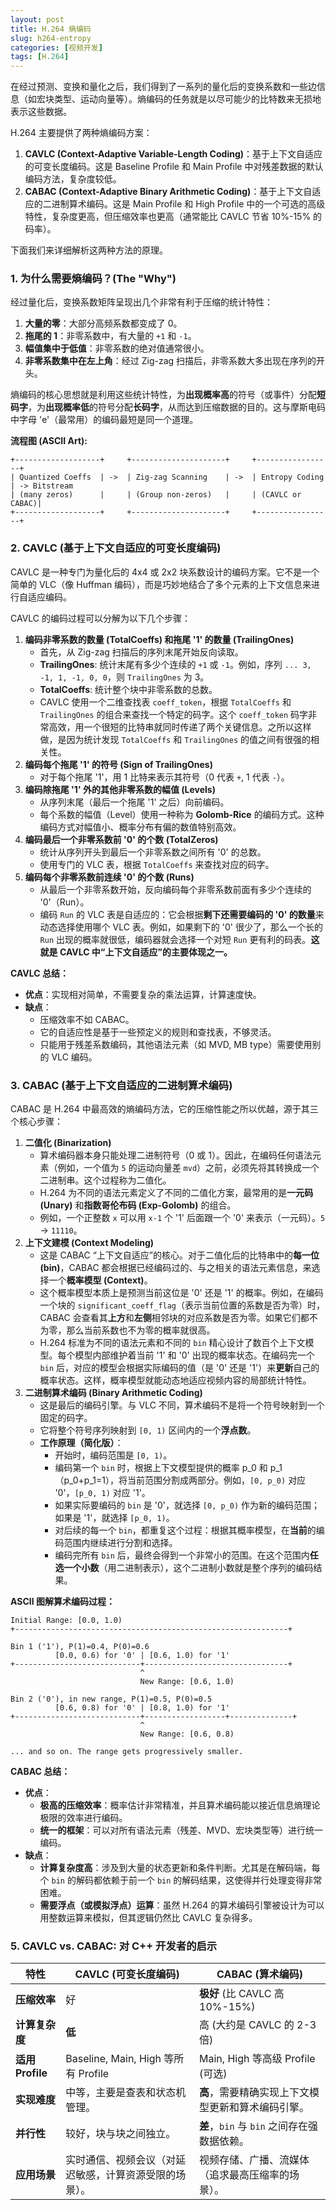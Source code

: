 ```yaml
---
layout: post
title: H.264 熵编码
slug: h264-entropy
categories: [视频开发]
tags: [H.264]
---
```


在经过预测、变换和量化之后，我们得到了一系列的量化后的变换系数和一些边信息（如宏块类型、运动向量等）。熵编码的任务就是以尽可能少的比特数来无损地表示这些数据。

H.264 主要提供了两种熵编码方案：

1. **CAVLC (Context-Adaptive Variable-Length Coding)**：基于上下文自适应的可变长度编码。这是 Baseline Profile 和 Main Profile 中对残差数据的默认编码方法，复杂度较低。
1. **CABAC (Context-Adaptive Binary Arithmetic Coding)**：基于上下文自适应的二进制算术编码。这是 Main Profile 和 High Profile 中的一个可选的高级特性，复杂度更高，但压缩效率也更高（通常能比 CAVLC 节省 10%-15% 的码率）。

下面我们来详细解析这两种方法的原理。



### 1. 为什么需要熵编码？(The "Why")



经过量化后，变换系数矩阵呈现出几个非常有利于压缩的统计特性：

1. **大量的零**：大部分高频系数都变成了 0。
1. **拖尾的 1**：非零系数中，有大量的 `+1` 和 `-1`。
1. **幅值集中于低值**：非零系数的绝对值通常很小。
1. **非零系数集中在左上角**：经过 Zig-zag 扫描后，非零系数大多出现在序列的开头。

熵编码的核心思想就是利用这些统计特性，为**出现概率高**的符号（或事件）分配**短码字**，为**出现概率低**的符号分配**长码字**，从而达到压缩数据的目的。这与摩斯电码中字母 'e'（最常用）的编码最短是同一个道理。

**流程图 (ASCII Art):**

```
+-------------------+     +---------------------+     +-----------------+
| Quantized Coeffs  | ->  | Zig-zag Scanning    | ->  | Entropy Coding  | -> Bitstream
| (many zeros)      |     | (Group non-zeros)   |     | (CAVLC or CABAC)|
+-------------------+     +---------------------+     +-----------------+
```



### 2. CAVLC (基于上下文自适应的可变长度编码)



CAVLC 是一种专门为量化后的 4x4 或 2x2 块系数设计的编码方案。它不是一个简单的 VLC（像 Huffman 编码），而是巧妙地结合了多个元素的上下文信息来进行自适应编码。

CAVLC 的编码过程可以分解为以下几个步骤：

1. **编码非零系数的数量 (TotalCoeffs) 和拖尾 '1' 的数量 (TrailingOnes)**
   + 首先，从 Zig-zag 扫描后的序列末尾开始反向读取。
   + **TrailingOnes**: 统计末尾有多少个连续的 `+1` 或 `-1`。例如，序列 `... 3, -1, 1, -1, 0, 0`，则 `TrailingOnes` 为 3。
   + **TotalCoeffs**: 统计整个块中非零系数的总数。
   + CAVLC 使用一个二维查找表 `coeff_token`，根据 `TotalCoeffs` 和 `TrailingOnes` 的组合来查找一个特定的码字。这个 `coeff_token` 码字非常高效，用一个很短的比特串就同时传递了两个关键信息。之所以这样做，是因为统计发现 `TotalCoeffs` 和 `TrailingOnes` 的值之间有很强的相关性。
1. **编码每个拖尾 '1' 的符号 (Sign of TrailingOnes)**
   + 对于每个拖尾 '1'，用 1 比特来表示其符号（0 代表 `+`, 1 代表 `-`）。
1. **编码除拖尾 '1' 外的其他非零系数的幅值 (Levels)**
   + 从序列末尾（最后一个拖尾 '1' 之后）向前编码。
   + 每个系数的幅值（Level）使用一种称为 **Golomb-Rice** 的编码方式。这种编码方式对幅值小、概率分布有偏的数值特别高效。
1. **编码最后一个非零系数前 '0' 的个数 (TotalZeros)**
   + 统计从序列开头到最后一个非零系数之间所有 '0' 的总数。
   + 使用专门的 VLC 表，根据 `TotalCoeffs` 来查找对应的码字。
1. **编码每个非零系数前连续 '0' 的个数 (Runs)**
   + 从最后一个非零系数开始，反向编码每个非零系数前面有多少个连续的 '0'（Run）。
   + 编码 `Run` 的 VLC 表是自适应的：它会根据**剩下还需要编码的 '0' 的数量**来动态选择使用哪个 VLC 表。例如，如果剩下的 '0' 很少了，那么一个长的 `Run` 出现的概率就很低，编码器就会选择一个对短 `Run` 更有利的码表。**这就是 CAVLC 中“上下文自适应”的主要体现之一。**

**CAVLC 总结：**

+ **优点**：实现相对简单，不需要复杂的乘法运算，计算速度快。
+ **缺点**：
  + 压缩效率不如 CABAC。
  + 它的自适应性是基于一些预定义的规则和查找表，不够灵活。
  + 只能用于残差系数编码，其他语法元素（如 MVD, MB type）需要使用别的 VLC 编码。



### 3. CABAC (基于上下文自适应的二进制算术编码)



CABAC 是 H.264 中最高效的熵编码方法，它的压缩性能之所以优越，源于其三个核心步骤：

1. **二值化 (Binarization)**
   + 算术编码器本身只能处理二进制符号（0 或 1）。因此，在编码任何语法元素（例如，一个值为 `5` 的运动向量差 `mvd`）之前，必须先将其转换成一个二进制串。这个过程称为二值化。
   + H.264 为不同的语法元素定义了不同的二值化方案，最常用的是**一元码 (Unary)** 和**指数哥伦布码 (Exp-Golomb)** 的组合。
   + 例如，一个正整数 `x` 可以用 `x-1` 个 '1' 后面跟一个 '0' 来表示（一元码）。`5` -> `11110`。
1. **上下文建模 (Context Modeling)**
   + 这是 CABAC “上下文自适应”的核心。对于二值化后的比特串中的**每一位 (bin)**，CABAC 都会根据已经编码过的、与之相关的语法元素信息，来选择一个**概率模型 (Context)**。
   + 这个概率模型本质上是预测当前这位是 '0' 还是 '1' 的概率。例如，在编码一个块的 `significant_coeff_flag`（表示当前位置的系数是否为零）时，CABAC 会查看其**上方**和**左侧**相邻块的对应系数是否为零。如果它们都不为零，那么当前系数也不为零的概率就很高。
   + H.264 标准为不同的语法元素和不同的 `bin` 精心设计了数百个上下文模型。每个模型内部维护着当前 '1' 和 '0' 出现的概率状态。在编码完一个 `bin` 后，对应的模型会根据实际编码的值（是 '0' 还是 '1'）来**更新**自己的概率状态。这样，概率模型就能动态地适应视频内容的局部统计特性。
1. **二进制算术编码 (Binary Arithmetic Coding)**
   + 这是最后的编码引擎。与 VLC 不同，算术编码不是将一个符号映射到一个固定的码字。
   + 它将整个符号序列映射到 `[0, 1)` 区间内的一个**浮点数**。
   + **工作原理（简化版）**：
     + 开始时，编码范围是 `[0, 1)`。
     + 编码第一个 `bin` 时，根据上下文模型提供的概率 p_0 和 p_1（p_0+p_1=1），将当前范围分割成两部分。例如，`[0, p_0)` 对应 '0'，`[p_0, 1)` 对应 '1'。
     + 如果实际要编码的 `bin` 是 '0'，就选择 `[0, p_0)` 作为新的编码范围；如果是 '1'，就选择 `[p_0, 1)`。
     + 对后续的每一个 `bin`，都重复这个过程：根据其概率模型，在**当前**的编码范围内继续进行分割和选择。
     + 编码完所有 `bin` 后，最终会得到一个非常小的范围。在这个范围内**任选一个小数**（用二进制表示），这个二进制小数就是整个序列的编码结果。

**ASCII 图解算术编码过程：**

```
Initial Range: [0.0, 1.0)
+-------------------------------------------------------------+

Bin 1 ('1'), P(1)=0.4, P(0)=0.6
          [0.0, 0.6) for '0' | [0.6, 1.0) for '1'
+----------------------------+--------------------------------+
                             ^
                             New Range: [0.6, 1.0)

Bin 2 ('0'), in new range, P(1)=0.5, P(0)=0.5
          [0.6, 0.8) for '0' | [0.8, 1.0) for '1'
+----------------------------+------------------+--------------+
                             ^
                             New Range: [0.6, 0.8)

... and so on. The range gets progressively smaller.
```

**CABAC 总结：**

+ **优点**：
  + **极高的压缩效率**：概率估计非常精准，并且算术编码能以接近信息熵理论极限的效率进行编码。
  + **统一的框架**：可以对所有语法元素（残差、MVD、宏块类型等）进行统一编码。
+ **缺点**：
  + **计算复杂度高**：涉及到大量的状态更新和条件判断。尤其是在解码端，每个 `bin` 的解码都依赖于前一个 `bin` 的解码结果，这使得并行处理变得非常困难。
  + **需要浮点（或模拟浮点）运算**：虽然 H.264 的算术编码引擎被设计为可以用整数运算来模拟，但其逻辑仍然比 CAVLC 复杂得多。



### 5. CAVLC vs. CABAC: 对 C++ 开发者的启示



| 特性             | CAVLC (可变长度编码)                                   | CABAC (算术编码)                                   |
| ---------------- | ------------------------------------------------------ | -------------------------------------------------- |
| **压缩效率**     | 好                                                     | **极好** (比 CAVLC 高 10%-15%)                     |
| **计算复杂度**   | **低**                                                 | 高 (大约是 CAVLC 的 2-3 倍)                        |
| **适用 Profile** | Baseline, Main, High 等所有 Profile                    | Main, High 等高级 Profile (可选)                   |
| **实现难度**     | 中等，主要是查表和状态机管理。                         | **高**，需要精确实现上下文模型更新和算术编码引擎。 |
| **并行性**       | 较好，块与块之间独立。                                 | **差**，`bin` 与 `bin` 之间存在强数据依赖。        |
| **应用场景**     | 实时通信、视频会议（对延迟敏感，计算资源受限的场景）。 | 视频存储、广播、流媒体（追求最高压缩率的场景）。   |